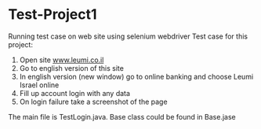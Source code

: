 # Test-Project1

Running test case on web site using selenium webdriver
Test case for this project:

1. Open site www.leumi.co.il
2. Go to english version of this site
3. In english version (new window) go to online banking and choose Leumi Israel online
4. Fill up account login with any data
5. On login failure take a screenshot of the page

The main file is TestLogin.java. Base class could be found in Base.jase
